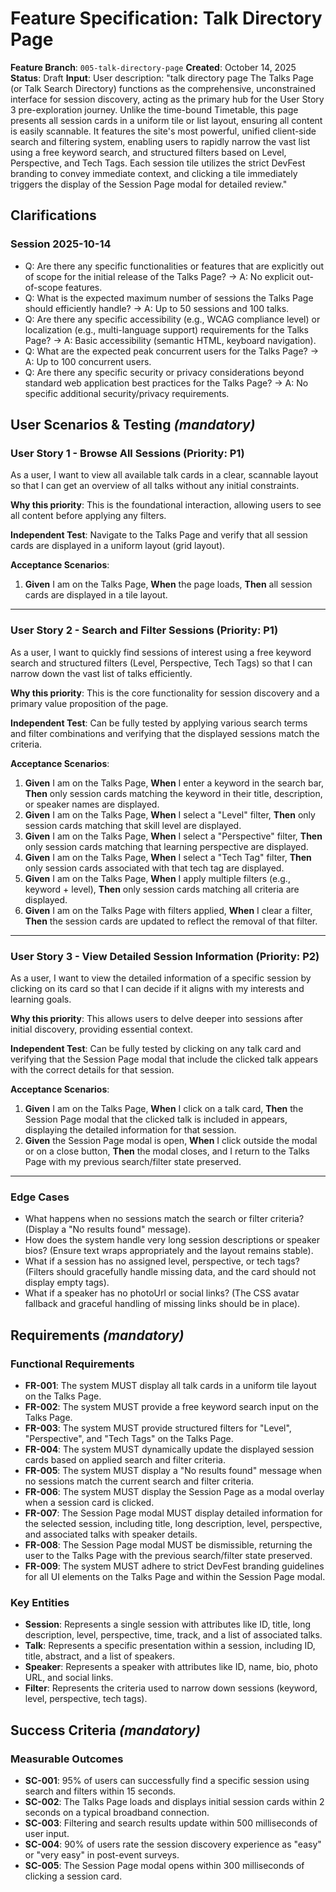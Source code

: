 # Feature Specification: Talk Directory Page

**Feature Branch**: `005-talk-directory-page`
**Created**: October 14, 2025
**Status**: Draft
**Input**: User description: "talk directory page The Talks Page (or Talk Search Directory) functions as the comprehensive, unconstrained interface for session discovery, acting as the primary hub for the User Story 3 pre-exploration journey. Unlike the time-bound Timetable, this page presents all session cards in a uniform tile or list layout, ensuring all content is easily scannable. It features the site's most powerful, unified client-side search and filtering system, enabling users to rapidly narrow the vast list using a free keyword search, and structured filters based on Level, Perspective, and Tech Tags. Each session tile utilizes the strict DevFest branding to convey immediate context, and clicking a tile immediately triggers the display of the Session Page modal for detailed review."

## Clarifications

### Session 2025-10-14

- Q: Are there any specific functionalities or features that are explicitly out of scope for the initial release of the Talks Page? → A: No explicit out-of-scope features.
- Q: What is the expected maximum number of sessions the Talks Page should efficiently handle? → A: Up to 50 sessions and 100 talks.
- Q: Are there any specific accessibility (e.g., WCAG compliance level) or localization (e.g., multi-language support) requirements for the Talks Page? → A: Basic accessibility (semantic HTML, keyboard navigation).
- Q: What are the expected peak concurrent users for the Talks Page? → A: Up to 100 concurrent users.
- Q: Are there any specific security or privacy considerations beyond standard web application best practices for the Talks Page? → A: No specific additional security/privacy requirements.

## User Scenarios & Testing _(mandatory)_

### User Story 1 - Browse All Sessions (Priority: P1)

As a user, I want to view all available talk cards in a clear, scannable layout so that I can get an overview of all talks without any initial constraints.

**Why this priority**: This is the foundational interaction, allowing users to see all content before applying any filters.

**Independent Test**: Navigate to the Talks Page and verify that all session cards are displayed in a uniform layout (grid layout).

**Acceptance Scenarios**:

1.  **Given** I am on the Talks Page, **When** the page loads, **Then** all session cards are displayed in a tile layout.

---

### User Story 2 - Search and Filter Sessions (Priority: P1)

As a user, I want to quickly find sessions of interest using a free keyword search and structured filters (Level, Perspective, Tech Tags) so that I can narrow down the vast list of talks efficiently.

**Why this priority**: This is the core functionality for session discovery and a primary value proposition of the page.

**Independent Test**: Can be fully tested by applying various search terms and filter combinations and verifying that the displayed sessions match the criteria.

**Acceptance Scenarios**:

1.  **Given** I am on the Talks Page, **When** I enter a keyword in the search bar, **Then** only session cards matching the keyword in their title, description, or speaker names are displayed.
2.  **Given** I am on the Talks Page, **When** I select a "Level" filter, **Then** only session cards matching that skill level are displayed.
3.  **Given** I am on the Talks Page, **When** I select a "Perspective" filter, **Then** only session cards matching that learning perspective are displayed.
4.  **Given** I am on the Talks Page, **When** I select a "Tech Tag" filter, **Then** only session cards associated with that tech tag are displayed.
5.  **Given** I am on the Talks Page, **When** I apply multiple filters (e.g., keyword + level), **Then** only session cards matching all criteria are displayed.
6.  **Given** I am on the Talks Page with filters applied, **When** I clear a filter, **Then** the session cards are updated to reflect the removal of that filter.

---

### User Story 3 - View Detailed Session Information (Priority: P2)

As a user, I want to view the detailed information of a specific session by clicking on its card so that I can decide if it aligns with my interests and learning goals.

**Why this priority**: This allows users to delve deeper into sessions after initial discovery, providing essential context.

**Independent Test**: Can be fully tested by clicking on any talk card and verifying that the Session Page modal that include the clicked talk appears with the correct details for that session.

**Acceptance Scenarios**:

1.  **Given** I am on the Talks Page, **When** I click on a talk card, **Then** the Session Page modal that the clicked talk is included in appears, displaying the detailed information for that session.
2.  **Given** the Session Page modal is open, **When** I click outside the modal or on a close button, **Then** the modal closes, and I return to the Talks Page with my previous search/filter state preserved.

---

### Edge Cases

- What happens when no sessions match the search or filter criteria? (Display a "No results found" message).
- How does the system handle very long session descriptions or speaker bios? (Ensure text wraps appropriately and the layout remains stable).
- What if a session has no assigned level, perspective, or tech tags? (Filters should gracefully handle missing data, and the card should not display empty tags).
- What if a speaker has no photoUrl or social links? (The CSS avatar fallback and graceful handling of missing links should be in place).

## Requirements _(mandatory)_

### Functional Requirements

- **FR-001**: The system MUST display all talk cards in a uniform tile layout on the Talks Page.
- **FR-002**: The system MUST provide a free keyword search input on the Talks Page.
- **FR-003**: The system MUST provide structured filters for "Level", "Perspective", and "Tech Tags" on the Talks Page.
- **FR-004**: The system MUST dynamically update the displayed session cards based on applied search and filter criteria.
- **FR-005**: The system MUST display a "No results found" message when no sessions match the current search and filter criteria.
- **FR-006**: The system MUST display the Session Page as a modal overlay when a session card is clicked.
- **FR-007**: The Session Page modal MUST display detailed information for the selected session, including title, long description, level, perspective, and associated talks with speaker details.
- **FR-008**: The Session Page modal MUST be dismissible, returning the user to the Talks Page with the previous search/filter state preserved.
- **FR-009**: The system MUST adhere to strict DevFest branding guidelines for all UI elements on the Talks Page and within the Session Page modal.

### Key Entities

- **Session**: Represents a single session with attributes like ID, title, long description, level, perspective, time, track, and a list of associated talks.
- **Talk**: Represents a specific presentation within a session, including ID, title, abstract, and a list of speakers.
- **Speaker**: Represents a speaker with attributes like ID, name, bio, photo URL, and social links.
- **Filter**: Represents the criteria used to narrow down sessions (keyword, level, perspective, tech tags).

## Success Criteria _(mandatory)_

### Measurable Outcomes

- **SC-001**: 95% of users can successfully find a specific session using search and filters within 15 seconds.
- **SC-002**: The Talks Page loads and displays initial session cards within 2 seconds on a typical broadband connection.
- **SC-003**: Filtering and search results update within 500 milliseconds of user input.
- **SC-004**: 90% of users rate the session discovery experience as "easy" or "very easy" in post-event surveys.
- **SC-005**: The Session Page modal opens within 300 milliseconds of clicking a session card.
